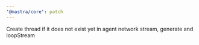 ```yaml
---
'@mastra/core': patch
---
```


Create thread if it does not exist yet in agent network stream, generate and loopStream
